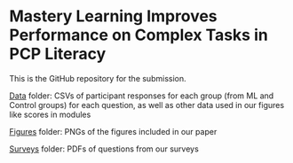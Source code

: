 # Mastery Learning Improves Performance on Complex Tasks in PCP Literacy

This is the GitHub repository for the <venue> submission.

<a href="https://github.com/vis-graphics/pcp-ml-literacy/tree/main/data">Data</a> folder: CSVs of participant responses for each group (from ML and Control groups) for each question, as well as other data used in our figures like scores in modules

<a href="https://github.com/vis-graphics/pcp-ml-literacy/tree/main/figures">Figures</a> folder: PNGs of the figures included in our paper

<a href="https://github.com/vis-graphics/pcp-ml-literacy/tree/main/surveys">Surveys</a> folder: PDFs of questions from our surveys

